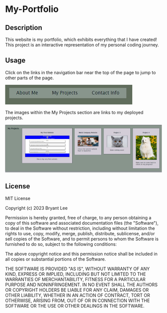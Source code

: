 # My-Portfolio

## Description

This website is my portfolio, which exhibits everything that I have created! This project
is an interactive representation of my personal coding journey.

## Usage

Click on the links in the navigation bar near the top of the page to jump to other parts of the
page.

![These are the links](assets/images/screenshot1.jpg)

The images within the My Projects section are links to my deployed projects.

![These are the clickable images](assets/images/screenshot2.jpg)

## License

MIT License

Copyright (c) 2023 Bryant Lee

Permission is hereby granted, free of charge, to any person obtaining a copy
of this software and associated documentation files (the "Software"), to deal
in the Software without restriction, including without limitation the rights
to use, copy, modify, merge, publish, distribute, sublicense, and/or sell
copies of the Software, and to permit persons to whom the Software is
furnished to do so, subject to the following conditions:

The above copyright notice and this permission notice shall be included in all
copies or substantial portions of the Software.

THE SOFTWARE IS PROVIDED "AS IS", WITHOUT WARRANTY OF ANY KIND, EXPRESS OR
IMPLIED, INCLUDING BUT NOT LIMITED TO THE WARRANTIES OF MERCHANTABILITY,
FITNESS FOR A PARTICULAR PURPOSE AND NONINFRINGEMENT. IN NO EVENT SHALL THE
AUTHORS OR COPYRIGHT HOLDERS BE LIABLE FOR ANY CLAIM, DAMAGES OR OTHER
LIABILITY, WHETHER IN AN ACTION OF CONTRACT, TORT OR OTHERWISE, ARISING FROM,
OUT OF OR IN CONNECTION WITH THE SOFTWARE OR THE USE OR OTHER DEALINGS IN THE
SOFTWARE.
